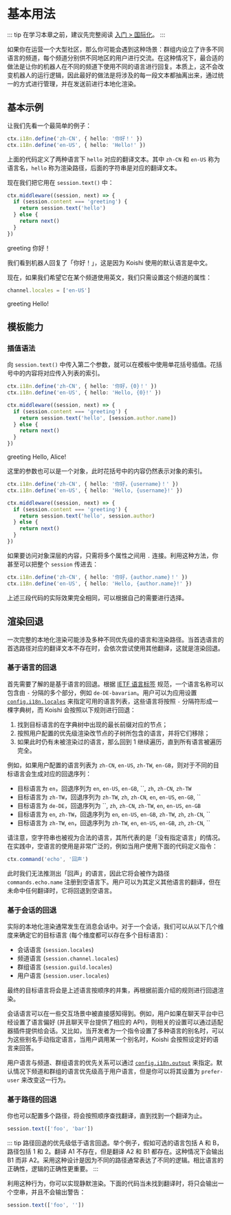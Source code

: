 # 基本用法

::: tip
在学习本章之前，建议先完整阅读 [入门 > 国际化](../../manual/usage/customize.md#国际化)。
:::

如果你在运营一个大型社区，那么你可能会遇到这种场景：群组内设立了许多不同语言的频道，每个频道分别供不同地区的用户进行交流。在这种情况下，最合适的做法是让你的机器人在不同的频道下使用不同的语言进行回复。本质上，这不会改变机器人的运行逻辑，因此最好的做法是将涉及的每一段文本都抽离出来，通过统一的方式进行管理，并在发送前进行本地化渲染。

## 基本示例

让我们先看一个最简单的例子：

```ts
ctx.i18n.define('zh-CN', { hello: '你好！' })
ctx.i18n.define('en-US', { hello: 'Hello!' })
```

上面的代码定义了两种语言下 `hello` 对应的翻译文本。其中 `zh-CN` 和 `en-US` 称为语言名，`hello` 称为渲染路径，后面的字符串是对应的翻译文本。

现在我们把它用在 `session.text()` 中：

```ts
ctx.middleware((session, next) => {
  if (session.content === 'greeting') {
    return session.text('hello')
  } else {
    return next()
  }
})
```

<chat-panel>
<chat-message nickname="Alice">greeting</chat-message>
<chat-message nickname="Koishi">你好！</chat-message>
</chat-panel>

我们看到机器人回复了「你好！」，这是因为 Koishi 使用的默认语言是中文。

现在，如果我们希望它在某个频道使用英文，我们只需设置这个频道的属性：

```ts
channel.locales = ['en-US']
```

<chat-panel>
<chat-message nickname="Alice">greeting</chat-message>
<chat-message nickname="Koishi">Hello!</chat-message>
</chat-panel>

## 模板能力

### 插值语法

向 `session.text()` 中传入第二个参数，就可以在模板中使用单花括号插值。花括号中的内容将对应传入列表的索引。

```ts
ctx.i18n.define('zh-CN', { hello: '你好，{0}！' })
ctx.i18n.define('en-US', { hello: 'Hello, {0}!' })

ctx.middleware((session, next) => {
  if (session.content === 'greeting') {
    return session.text('hello', [session.author.name])
  } else {
    return next()
  }
})
```

<chat-panel>
<chat-message nickname="Alice">greeting</chat-message>
<chat-message nickname="Koishi">Hello, Alice!</chat-message>
</chat-panel>

这里的参数也可以是一个对象，此时花括号中的内容仍然表示对象的索引。

```ts
ctx.i18n.define('zh-CN', { hello: '你好，{username}！' })
ctx.i18n.define('en-US', { hello: 'Hello, {username}!' })

ctx.middleware((session, next) => {
  if (session.content === 'greeting') {
    return session.text('hello', session.author)
  } else {
    return next()
  }
})
```

如果要访问对象深层的内容，只需将多个属性之间用 `.` 连接。利用这种方法，你甚至可以把整个 `session` 传进去：

```ts
ctx.i18n.define('zh-CN', { hello: '你好，{author.name}！' })
ctx.i18n.define('en-US', { hello: 'Hello, {author.name}!' })
```

上述三段代码的实际效果完全相同，可以根据自己的需要进行选择。

## 渲染回退

一次完整的本地化渲染可能涉及多种不同优先级的语言和渲染路径。当首选语言的首选路径对应的翻译文本不存在时，会依次尝试使用其他翻译，这就是渲染回退。

### 基于语言的回退

首先需要了解的是基于语言的回退。根据 [IETF 语言标签](https://zh.wikipedia.org/wiki/IETF%E8%AA%9E%E8%A8%80%E6%A8%99%E7%B1%A4) 规范，一个语言名称可以包含由 `-` 分隔的多个部分，例如 `de-DE-bavarian`。用户可以为应用设置 [`config.i18n.locales`](../../api/core/app.md#i18n-locales) 来指定可用的语言列表，这些语言将按照 `-` 分隔符形成一棵字典树，而 Koishi 会按照以下规则进行回退：

1. 找到目标语言的在字典树中出现的最长前缀对应的节点；
2. 按照用户配置的优先级渲染改节点的子树所包含的语言，并将它们移除；
3. 如果此时仍有未被渲染过的语言，那么回到 1 继续遍历，直到所有语言被遍历完全。

例如，如果用户配置的语言列表为 `zh-CN`, `en-US`, `zh-TW`, `en-GB`，则对于不同的目标语言会生成对应的回退序列：

- 目标语言为 `en`，回退序列为 `en`, `en-US`, `en-GB`, ``, `zh`, `zh-CN`, `zh-TW`
- 目标语言为 `zh-TW`，回退序列为 `zh-TW`, `zh`, `zh-CN`, `en`, `en-US`, `en-GB`, ``
- 目标语言为 `de-DE`，回退序列为 ``, `zh`, `zh-CN`, `zh-TW`, `en`, `en-US`, `en-GB`
- 目标语言为 `en`, `zh-TW`，回退序列为 `en`, `en-US`, `en-GB`, `zh-TW`, `zh`, `zh-CN`, ``
- 目标语言为 `zh-TW`, `en`，回退序列为 `zh-TW`, `en`, `en-US`, `en-GB`, `zh`, `zh-CN`, ``

请注意，空字符串也被视为合法的语言，其所代表的是「没有指定语言」的情况。在实践中，空语言的使用是非常广泛的，例如当用户使用下面的代码定义指令：

```ts
ctx.command('echo', '回声')
```

此时我们无法推测出「回声」的语言，因此它将会被作为路径 `commands.echo.name` 注册到空语言下。用户可以为其定义其他语言的翻译，但在未命中任何翻译时，它将回退到空语言。

### 基于会话的回退

实际的本地化渲染通常发生在消息会话中。对于一个会话，我们可以从以下几个维度来确定它的目标语言 (每个维度都可以存在多个目标语言)：

- 会话语言 (`session.locales`)
- 频道语言 (`session.channel.locales`)
- 群组语言 (`session.guild.locales`)
- 用户语言 (`session.user.locales`)

最终的目标语言将会是上述语言按顺序的并集，再根据前面介绍的规则进行回退渲染。

会话语言可以在一些交互场景中被直接感知得到。例如，用户如果在聊天平台中已经设置了语言偏好 (并且聊天平台提供了相应的 API)，则相关的设置可以通过适配器插件提供给会话。又比如，当开发者为一个指令设置了多种语言的别名时，可以为这些别名手动指定语言，当用户调用某一个别名时，Koishi 会按照设定好的语言来回答。

用户语言与频道、群组语言的优先关系可以通过 [`config.i18n.output`](../../api/core/app.md#i18n-output) 来指定。默认情况下频道和群组的语言优先级高于用户语言，但是你可以将其设置为 `prefer-user` 来改变这一行为。

### 基于路径的回退

你也可以配置多个路径，将会按照顺序查找翻译，直到找到一个翻译为止。

```ts
session.text(['foo', 'bar'])
```

::: tip
路径回退的优先级低于语言回退。举个例子，假如可选的语言包括 A 和 B，路径包括 1 和 2。翻译 A1 不存在，但是翻译 A2 和 B1 都存在。这种情况下会输出 B1 而非 A2。采用这种设计是因为不同的路径通常表达了不同的逻辑。相比语言的正确性，逻辑的正确性更重要。
:::

利用这种行为，你可以实现静默渲染。下面的代码当未找到翻译时，将只会输出一个空串，并且不会输出警告：

```ts
session.text(['foo', ''])
```
